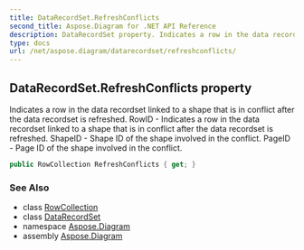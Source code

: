 ```yaml
---
title: DataRecordSet.RefreshConflicts
second_title: Aspose.Diagram for .NET API Reference
description: DataRecordSet property. Indicates a row in the data recordset linked to a shape that is in conflict after the data recordset is refreshed. RowID  Indicates a row in the data recordset linked to a shape that is in conflict after the data recordset is refreshed. ShapeID  Shape ID of the shape involved in the conflict. PageID  Page ID of the shape involved in the conflict
type: docs
url: /net/aspose.diagram/datarecordset/refreshconflicts/
---
```

## DataRecordSet.RefreshConflicts property

Indicates a row in the data recordset linked to a shape that is in conflict after the data recordset is refreshed. RowID - Indicates a row in the data recordset linked to a shape that is in conflict after the data recordset is refreshed. ShapeID - Shape ID of the shape involved in the conflict. PageID - Page ID of the shape involved in the conflict.

```csharp
public RowCollection RefreshConflicts { get; }
```

### See Also

* class [RowCollection](../../rowcollection/)
* class [DataRecordSet](../)
* namespace [Aspose.Diagram](../../datarecordset/)
* assembly [Aspose.Diagram](../../../)


